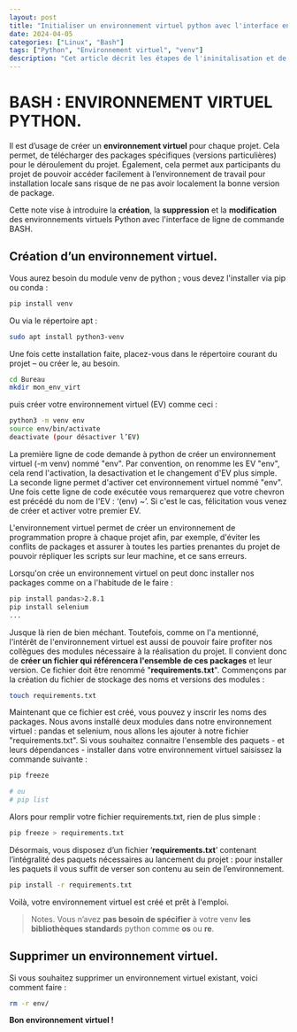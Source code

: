 ```yaml
---
layout: post
title: "Initialiser un environnement virtuel python avec l'interface en ligne de commande (bash)."
date: 2024-04-05
categories: ["Linux", "Bash"]
tags: ["Python", "Environnement virtuel", "venv"]
description: "Cet article décrit les étapes de l'ininitalisation et de la gestion d'un environnement virtuel python." 
---
```

# BASH : ENVIRONNEMENT VIRTUEL PYTHON.
Il est d’usage de créer un **environnement virtuel** pour chaque projet. Cela permet, de télécharger des packages spécifiques (versions particulières) pour le déroulement du projet. Également, cela permet aux participants du projet de pouvoir accéder facilement à l’environnement de travail pour installation locale sans risque de ne pas avoir localement la bonne version de package.

Cette note vise à introduire la **création**, la **suppression** et la **modification** des environnements virtuels Python avec l'interface de ligne de commande BASH. 

## Création d’un environnement virtuel. 
Vous aurez besoin du module venv de python ; vous devez l'installer via pip ou conda :

```bash
pip install venv
```
Ou via le répertoire apt :
```bash
sudo apt install python3-venv
```
Une fois cette installation faite, placez-vous dans le répertoire courant du projet – ou créer le, au besoin.

```bash
cd Bureau
mkdir mon_env_virt
```
puis créer votre environnement virtuel (EV) comme ceci : 

```bash
python3 -m venv env
source env/bin/activate 
deactivate (pour désactiver l’EV)
```
La première ligne de code demande à python de créer un environnement virtuel (-m venv) nommé "env". Par convention, on renomme les EV "env", cela rend l'activation, la desactivation et le changement d'EV plus simple. 
La seconde ligne permet d'activer cet environnement virtuel nommé "env". Une fois cette ligne de code exécutée vous remarquerez que votre chevron est précédé du nom de l'EV : ‘(env) ~’. Si c'est le cas, félicitation vous venez de créer et activer votre premier EV. 


L'environnement virtuel permet de créer un environnement de programmation propre à chaque projet afin, par exemple, d'éviter les conflits de packages et assurer à toutes les parties prenantes du projet de pouvoir répliquer les scripts sur leur machine, et ce sans erreurs.

Lorsqu'on crée un environnement virtuel on peut donc installer nos packages comme on a l'habitude de le faire :

```bash
pip install pandas>2.8.1
pip install selenium
...
```
Jusque là rien de bien méchant. Toutefois, comme on l'a mentionné, l'intérêt de l'environnement virtuel est aussi de pouvoir faire profiter nos collègues des modules nécessaire à la réalisation du projet. Il convient donc de **créer un fichier qui référencera l'ensemble de ces packages** et leur version. Ce fichier doit être renommé "**requirements.txt**". 
Commençons par la création du fichier de stockage des noms et versions des modules :

```bash
touch requirements.txt
```
Maintenant que ce fichier est créé,  vous pouvez y inscrir les noms des packages. Nous avons installé deux modules dans notre environnement virtuel : pandas et selenium, nous allons les ajouter à notre fichier "requirements.txt". Si vous souhaitez connaitre l'ensemble des paquets - et leurs dépendances - installer dans votre environnement virtuel saisissez la commande suivante : 

```bash
pip freeze

# ou 
# pip list
```
Alors pour remplir votre fichier requirements.txt, rien de plus simple :

```bash
pip freeze > requirements.txt
```

Désormais, vous disposez d’un fichier ‘**requirements.txt**’ contenant l’intégralité des paquets nécessaires au lancement du projet : pour installer les paquets il vous suffit de verser son contenu au sein de l’environnement.

```bash
pip install -r requirements.txt
```
Voilà, votre environnement virtuel est créé et prêt à l'emploi. 

> Notes. Vous n’avez **pas besoin de spécifier** à votre venv **les bibliothèques standard**s python comme **os** ou **re**.

## Supprimer un environnement virtuel. 
Si vous souhaitez supprimer un environnement virtuel existant, voici comment faire :

```bash
rm -r env/
```

**Bon environnement virtuel !**
